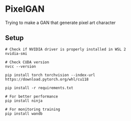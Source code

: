 # PixelGAN
Trying to make a GAN that generate pixel art character



## Setup

    # Check if NVIDIA driver is properly installed in WSL 2
    nvidia-smi

    # Check CUDA version
    nvcc --version

    pip install torch torchvision --index-url https://download.pytorch.org/whl/cu118
    
    pip install -r requirements.txt
    
    # For better performance
    pip install ninja
    
    # For monitoring training
    pip install wandb